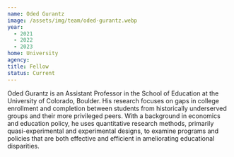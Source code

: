 ```yaml
---
name: Oded Gurantz
image: /assets/img/team/oded-gurantz.webp
year:
  - 2021
  - 2022
  - 2023
home: University
agency:
title: Fellow
status: Current
---
```

Oded Gurantz is an Assistant Professor in the School of Education at the University of Colorado, Boulder. His research focuses on gaps in college enrollment and completion between students from historically underserved groups and their more privileged peers. With a background in economics and education policy, he uses quantitative research methods, primarily quasi-experimental and experimental designs, to examine programs and policies that are both effective and efficient in ameliorating educational disparities.
